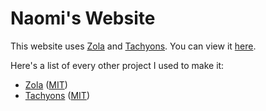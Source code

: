 # Naomi's Website
This website uses [Zola](https://www.getzola.org/) and [Tachyons](https://tachyons.io/). You can view it [here](https://nao.id.au/).  

Here's a list of every other project I used to make it:
- [Zola](https://github.com/getzola/zola) ([MIT](https://github.com/getzola/zola/blob/master/LICENSE))
- [Tachyons](https://github.com/tachyons-css/tachyons/) ([MIT](https://github.com/tachyons-css/tachyons/blob/main/license))
